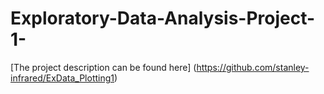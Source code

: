 # Exploratory-Data-Analysis-Project-1-

[The project description can be found here] (https://github.com/stanley-infrared/ExData_Plotting1)
